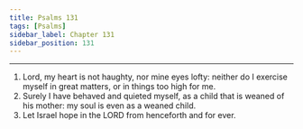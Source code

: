 ```yaml
---
title: Psalms 131
tags: [Psalms]
sidebar_label: Chapter 131
sidebar_position: 131
---
```


---
1. Lord, my heart is not haughty, nor mine eyes lofty: neither do I exercise myself in great matters, or in things too high for me.
2. Surely I have behaved and quieted myself, as a child that is weaned of his mother: my soul is even as a weaned child.
3. Let Israel hope in the LORD from henceforth and for ever.